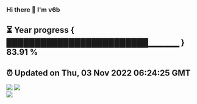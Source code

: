 ### Hi there 👋  I'm v6b  
⏳ Year progress { █████████████████████████▁▁▁▁▁ } 83.91 %
---
⏰ Updated on Thu, 03 Nov 2022 06:24:25 GMT
---
![](https://github-readme-stats.vercel.app/api?username=v6b&bg_color=30,e96443,904e95&title_color=fff&text_color=fff&layout=compact)
![](https://github-readme-stats.vercel.app/api/top-langs/?username=v6b&layout=compact&bg_color=30,e96443,904e95&title_color=fff&text_color=fff)  
![](https://gcore.jsdelivr.net/gh/v6b/v6b@main/assets/github-contribution-grid-snake.svg)

